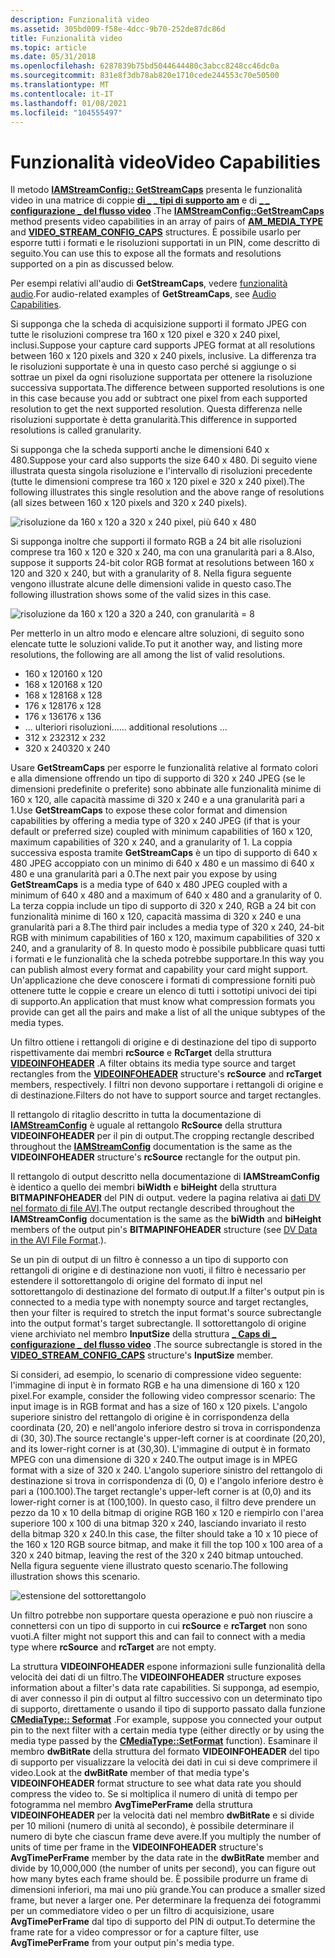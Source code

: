 ```yaml
---
description: Funzionalità video
ms.assetid: 305bd009-f58e-4dcc-9b70-252de87dc86d
title: Funzionalità video
ms.topic: article
ms.date: 05/31/2018
ms.openlocfilehash: 6287839b75bd5044644480c3abcc8248cc46dc0a
ms.sourcegitcommit: 831e8f3db78ab820e1710cede244553c70e50500
ms.translationtype: MT
ms.contentlocale: it-IT
ms.lasthandoff: 01/08/2021
ms.locfileid: "104555497"
---
```

# <a name="video-capabilities"></a><span data-ttu-id="fb111-103">Funzionalità video</span><span class="sxs-lookup"><span data-stu-id="fb111-103">Video Capabilities</span></span>

<span data-ttu-id="fb111-104">Il metodo [**IAMStreamConfig:: GetStreamCaps**](/windows/desktop/api/Strmif/nf-strmif-iamstreamconfig-getstreamcaps) presenta le funzionalità video in una matrice di coppie [**di \_ \_ tipi di supporto am**](/windows/win32/api/strmif/ns-strmif-am_media_type) e di [**\_ \_ configurazione \_ del flusso video**](/windows/win32/api/strmif/ns-strmif-video_stream_config_caps) .</span><span class="sxs-lookup"><span data-stu-id="fb111-104">The [**IAMStreamConfig::GetStreamCaps**](/windows/desktop/api/Strmif/nf-strmif-iamstreamconfig-getstreamcaps) method presents video capabilities in an array of pairs of [**AM\_MEDIA\_TYPE**](/windows/win32/api/strmif/ns-strmif-am_media_type) and [**VIDEO\_STREAM\_CONFIG\_CAPS**](/windows/win32/api/strmif/ns-strmif-video_stream_config_caps) structures.</span></span> <span data-ttu-id="fb111-105">È possibile usarlo per esporre tutti i formati e le risoluzioni supportati in un PIN, come descritto di seguito.</span><span class="sxs-lookup"><span data-stu-id="fb111-105">You can use this to expose all the formats and resolutions supported on a pin as discussed below.</span></span>

<span data-ttu-id="fb111-106">Per esempi relativi all'audio di **GetStreamCaps**, vedere [funzionalità audio](audio-capabilities.md).</span><span class="sxs-lookup"><span data-stu-id="fb111-106">For audio-related examples of **GetStreamCaps**, see [Audio Capabilities](audio-capabilities.md).</span></span>

<span data-ttu-id="fb111-107">Si supponga che la scheda di acquisizione supporti il formato JPEG con tutte le risoluzioni comprese tra 160 x 120 pixel e 320 x 240 pixel, inclusi.</span><span class="sxs-lookup"><span data-stu-id="fb111-107">Suppose your capture card supports JPEG format at all resolutions between 160 x 120 pixels and 320 x 240 pixels, inclusive.</span></span> <span data-ttu-id="fb111-108">La differenza tra le risoluzioni supportate è una in questo caso perché si aggiunge o si sottrae un pixel da ogni risoluzione supportata per ottenere la risoluzione successiva supportata.</span><span class="sxs-lookup"><span data-stu-id="fb111-108">The difference between supported resolutions is one in this case because you add or subtract one pixel from each supported resolution to get the next supported resolution.</span></span> <span data-ttu-id="fb111-109">Questa differenza nelle risoluzioni supportate è detta granularità.</span><span class="sxs-lookup"><span data-stu-id="fb111-109">This difference in supported resolutions is called granularity.</span></span>

<span data-ttu-id="fb111-110">Si supponga che la scheda supporti anche le dimensioni 640 x 480.</span><span class="sxs-lookup"><span data-stu-id="fb111-110">Suppose your card also supports the size 640 x 480.</span></span> <span data-ttu-id="fb111-111">Di seguito viene illustrata questa singola risoluzione e l'intervallo di risoluzioni precedente (tutte le dimensioni comprese tra 160 x 120 pixel e 320 x 240 pixel).</span><span class="sxs-lookup"><span data-stu-id="fb111-111">The following illustrates this single resolution and the above range of resolutions (all sizes between 160 x 120 pixels and 320 x 240 pixels).</span></span>

![risoluzione da 160 x 120 a 320 x 240 pixel, più 640 x 480](images/strmcap1.png)

<span data-ttu-id="fb111-113">Si supponga inoltre che supporti il formato RGB a 24 bit alle risoluzioni comprese tra 160 x 120 e 320 x 240, ma con una granularità pari a 8.</span><span class="sxs-lookup"><span data-stu-id="fb111-113">Also, suppose it supports 24-bit color RGB format at resolutions between 160 x 120 and 320 x 240, but with a granularity of 8.</span></span> <span data-ttu-id="fb111-114">Nella figura seguente vengono illustrate alcune delle dimensioni valide in questo caso.</span><span class="sxs-lookup"><span data-stu-id="fb111-114">The following illustration shows some of the valid sizes in this case.</span></span>

![risoluzione da 160 x 120 a 320 a 240, con granularità = 8](images/strmcap3.png)

<span data-ttu-id="fb111-116">Per metterlo in un altro modo e elencare altre soluzioni, di seguito sono elencate tutte le soluzioni valide.</span><span class="sxs-lookup"><span data-stu-id="fb111-116">To put it another way, and listing more resolutions, the following are all among the list of valid resolutions.</span></span>

-   <span data-ttu-id="fb111-117">160 x 120</span><span class="sxs-lookup"><span data-stu-id="fb111-117">160 x 120</span></span>
-   <span data-ttu-id="fb111-118">168 x 120</span><span class="sxs-lookup"><span data-stu-id="fb111-118">168 x 120</span></span>
-   <span data-ttu-id="fb111-119">168 x 128</span><span class="sxs-lookup"><span data-stu-id="fb111-119">168 x 128</span></span>
-   <span data-ttu-id="fb111-120">176 x 128</span><span class="sxs-lookup"><span data-stu-id="fb111-120">176 x 128</span></span>
-   <span data-ttu-id="fb111-121">176 x 136</span><span class="sxs-lookup"><span data-stu-id="fb111-121">176 x 136</span></span>
-   <span data-ttu-id="fb111-122">... ulteriori risoluzioni...</span><span class="sxs-lookup"><span data-stu-id="fb111-122">... additional resolutions ...</span></span>
-   <span data-ttu-id="fb111-123">312 x 232</span><span class="sxs-lookup"><span data-stu-id="fb111-123">312 x 232</span></span>
-   <span data-ttu-id="fb111-124">320 x 240</span><span class="sxs-lookup"><span data-stu-id="fb111-124">320 x 240</span></span>

<span data-ttu-id="fb111-125">Usare **GetStreamCaps** per esporre le funzionalità relative al formato colori e alla dimensione offrendo un tipo di supporto di 320 x 240 JPEG (se le dimensioni predefinite o preferite) sono abbinate alle funzionalità minime di 160 x 120, alle capacità massime di 320 x 240 e a una granularità pari a 1.</span><span class="sxs-lookup"><span data-stu-id="fb111-125">Use **GetStreamCaps** to expose these color format and dimension capabilities by offering a media type of 320 x 240 JPEG (if that is your default or preferred size) coupled with minimum capabilities of 160 x 120, maximum capabilities of 320 x 240, and a granularity of 1.</span></span> <span data-ttu-id="fb111-126">La coppia successiva esposta tramite **GetStreamCaps** è un tipo di supporto di 640 x 480 JPEG accoppiato con un minimo di 640 x 480 e un massimo di 640 x 480 e una granularità pari a 0.</span><span class="sxs-lookup"><span data-stu-id="fb111-126">The next pair you expose by using **GetStreamCaps** is a media type of 640 x 480 JPEG coupled with a minimum of 640 x 480 and a maximum of 640 x 480 and a granularity of 0.</span></span> <span data-ttu-id="fb111-127">La terza coppia include un tipo di supporto di 320 x 240, RGB a 24 bit con funzionalità minime di 160 x 120, capacità massima di 320 x 240 e una granularità pari a 8.</span><span class="sxs-lookup"><span data-stu-id="fb111-127">The third pair includes a media type of 320 x 240, 24-bit RGB with minimum capabilities of 160 x 120, maximum capabilities of 320 x 240, and a granularity of 8.</span></span> <span data-ttu-id="fb111-128">In questo modo è possibile pubblicare quasi tutti i formati e le funzionalità che la scheda potrebbe supportare.</span><span class="sxs-lookup"><span data-stu-id="fb111-128">In this way you can publish almost every format and capability your card might support.</span></span> <span data-ttu-id="fb111-129">Un'applicazione che deve conoscere i formati di compressione forniti può ottenere tutte le coppie e creare un elenco di tutti i sottotipi univoci dei tipi di supporto.</span><span class="sxs-lookup"><span data-stu-id="fb111-129">An application that must know what compression formats you provide can get all the pairs and make a list of all the unique subtypes of the media types.</span></span>

<span data-ttu-id="fb111-130">Un filtro ottiene i rettangoli di origine e di destinazione del tipo di supporto rispettivamente dai membri **rcSource** e **RcTarget** della struttura [**VIDEOINFOHEADER**](/previous-versions/windows/desktop/api/amvideo/ns-amvideo-videoinfoheader) .</span><span class="sxs-lookup"><span data-stu-id="fb111-130">A filter obtains its media type source and target rectangles from the [**VIDEOINFOHEADER**](/previous-versions/windows/desktop/api/amvideo/ns-amvideo-videoinfoheader) structure's **rcSource** and **rcTarget** members, respectively.</span></span> <span data-ttu-id="fb111-131">I filtri non devono supportare i rettangoli di origine e di destinazione.</span><span class="sxs-lookup"><span data-stu-id="fb111-131">Filters do not have to support source and target rectangles.</span></span>

<span data-ttu-id="fb111-132">Il rettangolo di ritaglio descritto in tutta la documentazione di [**IAMStreamConfig**](/windows/desktop/api/Strmif/nn-strmif-iamstreamconfig) è uguale al rettangolo **RcSource** della struttura **VIDEOINFOHEADER** per il pin di output.</span><span class="sxs-lookup"><span data-stu-id="fb111-132">The cropping rectangle described throughout the [**IAMStreamConfig**](/windows/desktop/api/Strmif/nn-strmif-iamstreamconfig) documentation is the same as the **VIDEOINFOHEADER** structure's **rcSource** rectangle for the output pin.</span></span>

<span data-ttu-id="fb111-133">Il rettangolo di output descritto nella documentazione di **IAMStreamConfig** è identico a quello dei membri **biWidth** e **biHeight** della struttura **BITMAPINFOHEADER** del PIN di output. vedere la pagina relativa ai [dati DV nel formato di file AVI](dv-data-in-the-avi-file-format.md).</span><span class="sxs-lookup"><span data-stu-id="fb111-133">The output rectangle described throughout the **IAMStreamConfig** documentation is the same as the **biWidth** and **biHeight** members of the output pin's **BITMAPINFOHEADER** structure (see [DV Data in the AVI File Format](dv-data-in-the-avi-file-format.md).).</span></span>

<span data-ttu-id="fb111-134">Se un pin di output di un filtro è connesso a un tipo di supporto con rettangoli di origine e di destinazione non vuoti, il filtro è necessario per estendere il sottorettangolo di origine del formato di input nel sottorettangolo di destinazione del formato di output.</span><span class="sxs-lookup"><span data-stu-id="fb111-134">If a filter's output pin is connected to a media type with nonempty source and target rectangles, then your filter is required to stretch the input format's source subrectangle into the output format's target subrectangle.</span></span> <span data-ttu-id="fb111-135">Il sottorettangolo di origine viene archiviato nel membro **InputSize** della struttura [**\_ Caps di \_ configurazione \_ del flusso video**](/windows/win32/api/strmif/ns-strmif-video_stream_config_caps) .</span><span class="sxs-lookup"><span data-stu-id="fb111-135">The source subrectangle is stored in the [**VIDEO\_STREAM\_CONFIG\_CAPS**](/windows/win32/api/strmif/ns-strmif-video_stream_config_caps) structure's **InputSize** member.</span></span>

<span data-ttu-id="fb111-136">Si consideri, ad esempio, lo scenario di compressione video seguente: l'immagine di input è in formato RGB e ha una dimensione di 160 x 120 pixel.</span><span class="sxs-lookup"><span data-stu-id="fb111-136">For example, consider the following video compressor scenario: The input image is in RGB format and has a size of 160 x 120 pixels.</span></span> <span data-ttu-id="fb111-137">L'angolo superiore sinistro del rettangolo di origine è in corrispondenza della coordinata (20, 20) e nell'angolo inferiore destro si trova in corrispondenza di (30, 30).</span><span class="sxs-lookup"><span data-stu-id="fb111-137">The source rectangle's upper-left corner is at coordinate (20,20), and its lower-right corner is at (30,30).</span></span> <span data-ttu-id="fb111-138">L'immagine di output è in formato MPEG con una dimensione di 320 x 240.</span><span class="sxs-lookup"><span data-stu-id="fb111-138">The output image is in MPEG format with a size of 320 x 240.</span></span> <span data-ttu-id="fb111-139">L'angolo superiore sinistro del rettangolo di destinazione si trova in corrispondenza di (0, 0) e l'angolo inferiore destro è pari a (100.100).</span><span class="sxs-lookup"><span data-stu-id="fb111-139">The target rectangle's upper-left corner is at (0,0) and its lower-right corner is at (100,100).</span></span> <span data-ttu-id="fb111-140">In questo caso, il filtro deve prendere un pezzo da 10 x 10 della bitmap di origine RGB 160 x 120 e riempirlo con l'area superiore 100 x 100 di una bitmap 320 x 240, lasciando invariato il resto della bitmap 320 x 240.</span><span class="sxs-lookup"><span data-stu-id="fb111-140">In this case, the filter should take a 10 x 10 piece of the 160 x 120 RGB source bitmap, and make it fill the top 100 x 100 area of a 320 x 240 bitmap, leaving the rest of the 320 x 240 bitmap untouched.</span></span> <span data-ttu-id="fb111-141">Nella figura seguente viene illustrato questo scenario.</span><span class="sxs-lookup"><span data-stu-id="fb111-141">The following illustration shows this scenario.</span></span>

![estensione del sottorettangolo](images/strmcap4.png)

<span data-ttu-id="fb111-143">Un filtro potrebbe non supportare questa operazione e può non riuscire a connettersi con un tipo di supporto in cui **rcSource** e **rcTarget** non sono vuoti.</span><span class="sxs-lookup"><span data-stu-id="fb111-143">A filter might not support this and can fail to connect with a media type where **rcSource** and **rcTarget** are not empty.</span></span>

<span data-ttu-id="fb111-144">La struttura **VIDEOINFOHEADER** espone informazioni sulle funzionalità della velocità dei dati di un filtro.</span><span class="sxs-lookup"><span data-stu-id="fb111-144">The **VIDEOINFOHEADER** structure exposes information about a filter's data rate capabilities.</span></span> <span data-ttu-id="fb111-145">Si supponga, ad esempio, di aver connesso il pin di output al filtro successivo con un determinato tipo di supporto, direttamente o usando il tipo di supporto passato dalla funzione [**CMediaType:: Seformat**](cmediatype-setformat.md) .</span><span class="sxs-lookup"><span data-stu-id="fb111-145">For example, suppose you connected your output pin to the next filter with a certain media type (either directly or by using the media type passed by the [**CMediaType::SetFormat**](cmediatype-setformat.md) function).</span></span> <span data-ttu-id="fb111-146">Esaminare il membro **dwBitRate** della struttura del formato **VIDEOINFOHEADER** del tipo di supporto per visualizzare la velocità dei dati in cui si deve comprimere il video.</span><span class="sxs-lookup"><span data-stu-id="fb111-146">Look at the **dwBitRate** member of that media type's **VIDEOINFOHEADER** format structure to see what data rate you should compress the video to.</span></span> <span data-ttu-id="fb111-147">Se si moltiplica il numero di unità di tempo per fotogramma nel membro **AvgTimePerFrame** della struttura **VIDEOINFOHEADER** per la velocità dati nel membro **dwBitRate** e si divide per 10 milioni (numero di unità al secondo), è possibile determinare il numero di byte che ciascun frame deve avere.</span><span class="sxs-lookup"><span data-stu-id="fb111-147">If you multiply the number of units of time per frame in the **VIDEOINFOHEADER** structure's **AvgTimePerFrame** member by the data rate in the **dwBitRate** member and divide by 10,000,000 (the number of units per second), you can figure out how many bytes each frame should be.</span></span> <span data-ttu-id="fb111-148">È possibile produrre un frame di dimensioni inferiori, ma mai uno più grande.</span><span class="sxs-lookup"><span data-stu-id="fb111-148">You can produce a smaller sized frame, but never a larger one.</span></span> <span data-ttu-id="fb111-149">Per determinare la frequenza dei fotogrammi per un commediatore video o per un filtro di acquisizione, usare **AvgTimePerFrame** dal tipo di supporto del PIN di output.</span><span class="sxs-lookup"><span data-stu-id="fb111-149">To determine the frame rate for a video compressor or for a capture filter, use **AvgTimePerFrame** from your output pin's media type.</span></span>

 

 



